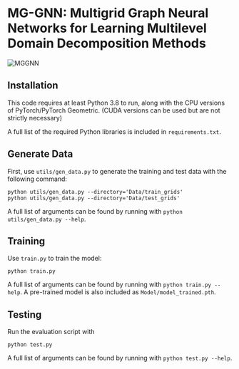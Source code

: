 # MG-GNN: Multigrid Graph Neural Networks for Learning Multilevel Domain Decomposition Methods

![MGGNN](https://user-images.githubusercontent.com/71892896/212237134-c3e34fb6-e92a-4d5a-a1cf-541f2c29340e.png)

## Installation

This code requires at least Python 3.8 to run, along with the CPU versions of PyTorch/PyTorch Geometric.  (CUDA versions can be used but are not strictly necessary)

A full list of the required Python libraries is included in `requirements.txt`. 

## Generate Data

First, use `utils/gen_data.py` to generate the training and test data with the following command:

```
python utils/gen_data.py --directory='Data/train_grids'
python utils/gen_data.py --directory='Data/test_grids'

```

A full list of arguments can be found by running with `python utils/gen_data.py --help`. 


## Training

Use `train.py` to train the model:
```
python train.py
```
A full list of arguments can be found by running with `python train.py --help`.  A pre-trained model is also included as `Model/model_trained.pth`.

## Testing

Run the evaluation script with
```
python test.py
```
A full list of arguments can be found by running with `python test.py --help`.
